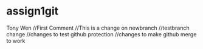 # assign1git
Tony Wen
//First Comment
//This is a change on newbranch
//testbranch change
//changes to test github protection
//changes to make github merge to work